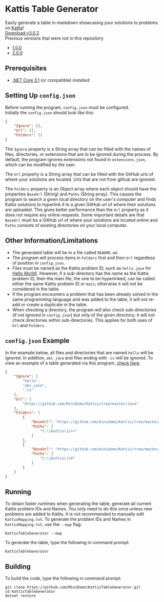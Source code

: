 # Kattis Table Generator
Easily generate a table in markdown showcasing your solutions to problems on [Kattis](https://open.kattis.com/)!  
[Download v3.0.2](https://github.com/minidomo/KattisTableGenerator/releases/tag/v3.0.2)  
Previous versions that were not in this repository
- [1.0.0](https://github.com/MiniDomo/Kattis/tree/v1.0.0/KattisTableGenerator)
- [2.0.0](https://github.com/MiniDomo/Kattis/tree/v2.0.0/KattisTableGenerator)

## Prerequisites
- [.NET Core 3.1](https://dotnet.microsoft.com/download) (or compatible) installed

## Setting Up `config.json`
Before running the program, `config.json` must be configured.  
Initially the `config.json` should look like this:
```json
{
    "Ignore": [],
    "Url": [],
    "Folders": []
}
```
The `Ignore` property is a String array that can be filled with the names of files, directories, or extensions that are to be ignored during the process. By default, the program ignores extensions not found in `extensions.json`, which can be modified by the user.

The `Url` property is a String array that can be filled with the GitHub urls of where your solutions are located. Urls that are not from github are ignored.  

The `Folders` property is an Object array where each object should have the properties `BaseUrl` (String) and `Paths` (String array). This causes the program to search a given local directory on the user's computer and finds Kattis solutions to hyperlink it to a given GitHub url of where their solutions are uploaded. This gives better performance than the `Url` property as it does not require any online requests. Some important details are that `BaseUrl` must be a GitHub url of where your solutions are located online and `Paths` consists of existing directories on your local computer.

## Other Information/Limitations
- The generated table will be in a file called `README.md`.
- The program will process items in `Folders` first and then `Url` regardless of position in `config.json`.
- Files must be named as the Kattis problem ID, such as `hello.java` for [Hello World!](https://open.kattis.com/problems/hello). However, if a sub-directory has the name as the Kattis problem ID, then the main file, the one to be hyperlinked, can be called either the same Kattis problem ID or `main`; otherwise it will not be considered in the table.
- If the program encounters a problem that has been already solved in the same programming language and was added to the table, it will not re-add or create a duplicate in the table.
- When checking a directory, the program will also check sub-directories (if not ignored in `config.json`) but only of the given directory; it will not check directories within sub-directories. This applies for both uses of `Url` and `Folders`.  

## `config.json` Example
In the example below, all files and directories that are named `hello` will be ignored. In addition, `abc.java` and files ending with `.cs` will be ignored. To view an example of a table generated via this program, [check here](https://github.com/minidomo/Kattis).
```json
{
    "Ignore": [
        "hello",
        "abc.java",
        ".cs"
    ],
    "Url": [
        "https://github.com/MiniDomo/Kattis/tree/master/Java"
    ],
    "Folders": [
        {
            "BaseUrl": "https://github.com/minidomo/Kattis/tree/master/C%2B%2B",
            "Paths": [
                "C:\\Kattis\\C++"
            ]
        },
        {
            "BaseUrl": "https://github.com/minidomo/Kattis/tree/master/C%23",
            "Paths": [
                "C:\\Kattis\\C#"
            ]
        }
    ]
}
```

## Running
To obtain faster runtimes when generating the table, generate all current Kattis problem IDs and Names. You only need to do this once unless new problems are added to Kattis. It is not recommended to manually edit `KattisMapping.txt`. To generate the problem IDs and Names in `KattisMapping.txt`, use the `--map` flag:
```shell
KattisTableGenerator --map
```
To generate the table, type the following in command prompt:
```shell
KattisTableGenerator
```

## Building
To build the code, type the following in command prompt:
```shell
git clone https://github.com/MiniDomo/KattisTableGenerator.git
cd KattisTableGenerator
dotnet restore
```